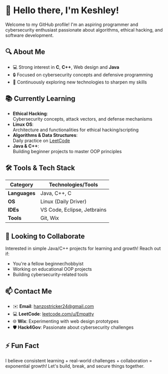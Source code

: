 # 👋 Hello there, I'm Keshley!

Welcome to my GitHub profile! I'm an aspiring programmer and cybersecurity enthusiast passionate about algorithms, ethical hacking, and software development.

## 🔍 About Me
- 💻 Strong interest in **C**, **C++**, Web design and **Java**
- 🔒 Focused on cybersecurity concepts and defensive programming
- 🌱 Continuously exploring new technologies to sharpen my skills

## 📚 Currently Learning
- **Ethical Hacking**:  
  Cybersecurity concepts, attack vectors, and defense mechanisms
- **Linux OS**:  
  Architecture and functionalities for ethical hacking/scripting
- **Algorithms & Data Structures**:  
  Daily practice on [LeetCode](https://leetcode.com/u/Empatty/)
- **Java & C++**:  
  Building beginner projects to master OOP principles

## 🛠️ Tools & Tech Stack
| Category       | Technologies/Tools                     |
|----------------|----------------------------------------|
| **Languages**  | Java, C++, C                           |
| **OS**         | Linux (Daily Driver)                   |
| **IDEs**       | VS Code, Eclipse, Jetbrains            |
| **Tools**      | Git, Wix                               |                    

## 🤝 Looking to Collaborate
Interested in simple Java/C++ projects for learning and growth! Reach out if:
- You're a fellow beginner/hobbyist
- Working on educational OOP projects
- Building cybersecurity-related tools

## 📫 Contact Me
- ✉️ **Email**: [hanzostricker24@gmail.com](mailto:hanzostricker24@gmail.com)
- 💻 **LeetCode**: [leetcode.com/u/Empatty](https://leetcode.com/u/Empatty/)
- 🌐 **Wix**: Experimenting with web design prototypes
- 🛡️ **Hack4Gov**: Passionate about cybersecurity challenges

## ⚡ Fun Fact
I believe consistent learning + real-world challenges + collaboration = exponential growth! Let's build, break, and secure things together.
